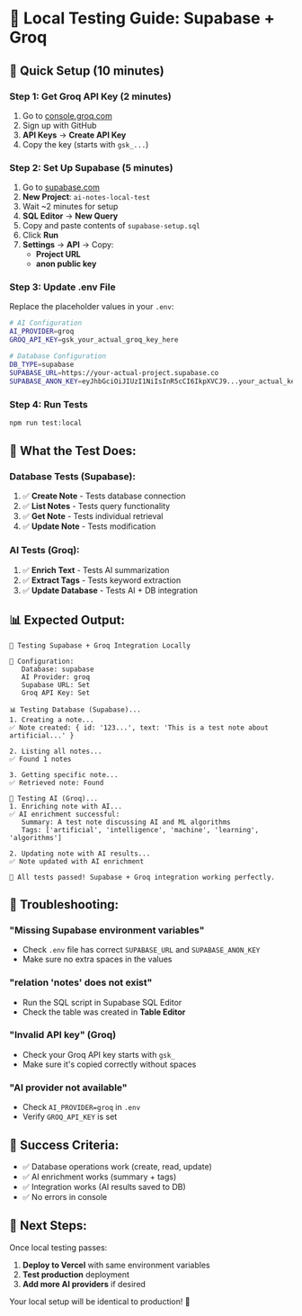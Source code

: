 # 🧪 Local Testing Guide: Supabase + Groq

## 🚀 **Quick Setup (10 minutes)**

### **Step 1: Get Groq API Key (2 minutes)**
1. Go to [console.groq.com](https://console.groq.com)
2. Sign up with GitHub
3. **API Keys** → **Create API Key**
4. Copy the key (starts with `gsk_...`)

### **Step 2: Set Up Supabase (5 minutes)**
1. Go to [supabase.com](https://supabase.com)
2. **New Project**: `ai-notes-local-test`
3. Wait ~2 minutes for setup
4. **SQL Editor** → **New Query**
5. Copy and paste contents of `supabase-setup.sql`
6. Click **Run**
7. **Settings** → **API** → Copy:
   - **Project URL**
   - **anon public key**

### **Step 3: Update .env File**
Replace the placeholder values in your `.env`:

```bash
# AI Configuration
AI_PROVIDER=groq
GROQ_API_KEY=gsk_your_actual_groq_key_here

# Database Configuration
DB_TYPE=supabase
SUPABASE_URL=https://your-actual-project.supabase.co
SUPABASE_ANON_KEY=eyJhbGciOiJIUzI1NiIsInR5cCI6IkpXVCJ9...your_actual_key
```

### **Step 4: Run Tests**
```bash
npm run test:local
```

## 🎯 **What the Test Does:**

### **Database Tests (Supabase):**
1. ✅ **Create Note** - Tests database connection
2. ✅ **List Notes** - Tests query functionality  
3. ✅ **Get Note** - Tests individual retrieval
4. ✅ **Update Note** - Tests modification

### **AI Tests (Groq):**
1. ✅ **Enrich Text** - Tests AI summarization
2. ✅ **Extract Tags** - Tests keyword extraction
3. ✅ **Update Database** - Tests AI + DB integration

## 📊 **Expected Output:**
```
🧪 Testing Supabase + Groq Integration Locally

🔧 Configuration:
   Database: supabase
   AI Provider: groq
   Supabase URL: Set
   Groq API Key: Set

📊 Testing Database (Supabase)...
1. Creating a note...
✅ Note created: { id: '123...', text: 'This is a test note about artificial...' }

2. Listing all notes...
✅ Found 1 notes

3. Getting specific note...
✅ Retrieved note: Found

🤖 Testing AI (Groq)...
1. Enriching note with AI...
✅ AI enrichment successful:
   Summary: A test note discussing AI and ML algorithms
   Tags: ['artificial', 'intelligence', 'machine', 'learning', 'algorithms']

2. Updating note with AI results...
✅ Note updated with AI enrichment

🎉 All tests passed! Supabase + Groq integration working perfectly.
```

## 🔧 **Troubleshooting:**

### **"Missing Supabase environment variables"**
- Check `.env` file has correct `SUPABASE_URL` and `SUPABASE_ANON_KEY`
- Make sure no extra spaces in the values

### **"relation 'notes' does not exist"**
- Run the SQL script in Supabase SQL Editor
- Check the table was created in **Table Editor**

### **"Invalid API key" (Groq)**
- Check your Groq API key starts with `gsk_`
- Make sure it's copied correctly without spaces

### **"AI provider not available"**
- Check `AI_PROVIDER=groq` in `.env`
- Verify `GROQ_API_KEY` is set

## 🎉 **Success Criteria:**
- ✅ Database operations work (create, read, update)
- ✅ AI enrichment works (summary + tags)
- ✅ Integration works (AI results saved to DB)
- ✅ No errors in console

## 🚀 **Next Steps:**
Once local testing passes:
1. **Deploy to Vercel** with same environment variables
2. **Test production** deployment
3. **Add more AI providers** if desired

Your local setup will be identical to production! 🎯